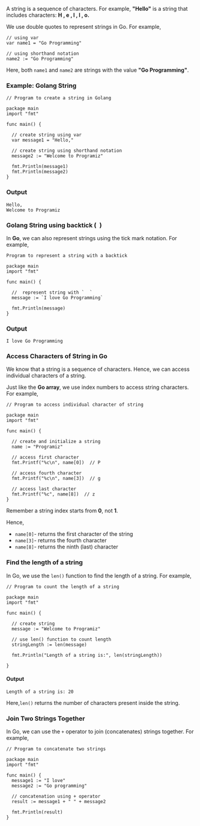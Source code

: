 A string is a sequence of characters. For example, **"Hello"** is a string that includes characters: **H , e , l , l , o.**

We use double quotes to represent strings in Go. For example,
```
// using var
var name1 = "Go Programming"

// using shorthand notation
name2 := "Go Programming" 
```
Here, both ``name1`` and ``name2`` are strings with the value **"Go Programming"**.
### Example: Golang String
```
// Program to create a string in Golang

package main
import "fmt"

func main() {

  // create string using var
  var message1 = "Hello,"

  // create string using shorthand notation
  message2 := "Welcome to Programiz"

  fmt.Println(message1)
  fmt.Println(message2)
}
```
### Output
```
Hello,
Welcome to Programiz
```
### Golang String using backtick (` `)
  In **Go**, we can also represent strings using the tick mark notation. For example,
```
Program to represent a string with a backtick

package main
import "fmt"

func main() {

  //  represent string with `  `    
  message := `I love Go Programming`
    
  fmt.Println(message)
}
```
### Output
`` I love Go Programming ``
### Access Characters of String in Go
We know that a string is a sequence of characters. Hence, we can access individual characters of a string.

Just like the **Go array**, we use index numbers to access string characters. For example,
```
// Program to access individual character of string

package main
import "fmt"
 
func main() {

  // create and initialize a string
  name := "Programiz"

  // access first character
  fmt.Printf("%c\n", name[0])  // P

  // access fourth character
  fmt.Printf("%c\n", name[3])  // g

  // access last character
  fmt.Printf("%c", name[8])  // z
}
```
Remember a string index starts from **0**, not **1**.

Hence,
- `` name[0] ``- returns the first character of the string
- `` name[3] ``- returns the fourth character
- `` name[8] ``- returns the ninth (last) character

### Find the length of a string
In Go, we use the `` len() `` function to find the length of a string. For example,
```
// Program to count the length of a string

package main
import "fmt"
 
func main() {
 
  // create string
  message := "Welcome to Programiz"
    
  // use len() function to count length
  stringLength := len(message)

  fmt.Println("Length of a string is:", len(stringLength))
 
}
```
#### Output
`` Length of a string is: 20 ``

Here,`` len() `` returns the number of characters present inside the string.

### Join Two Strings Together
In Go, we can use the ``+`` operator to join (concatenates) strings together. For example,
```
// Program to concatenate two strings

package main
import "fmt"

func main() {  
  message1 := "I love"
  message2 := "Go programming"
    
  // concatenation using + operator
  result := message1 + " " + message2

  fmt.Println(result)
}
```

